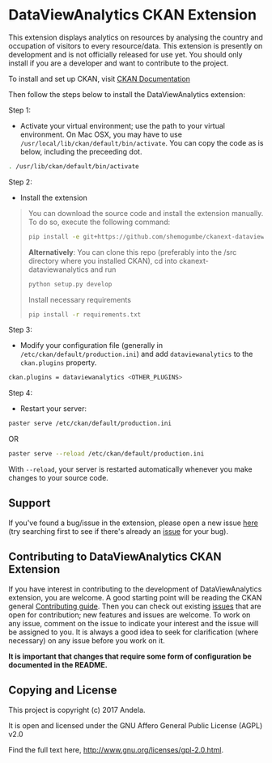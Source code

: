 DataViewAnalytics CKAN Extension
=========================

This extension displays analytics on resources by analysing the country and occupation of visitors to every resource/data.
This extension is presently on development and is not officially released for use yet. You should only install if you are a developer and want to contribute to the project.

To install and set up CKAN, visit [CKAN Documentation](http://docs.ckan.org/en/latest/maintaining/installing/index.html)

Then follow the steps below to install the DataViewAnalytics extension:

Step 1:

* Activate your virtual environment; use the path to your virtual environment. On Mac OSX, you may have to use `/usr/local/lib/ckan/default/bin/activate`. You can copy the code as is below, including the preceeding dot.

```bash
. /usr/lib/ckan/default/bin/activate
```

Step 2:

* Install the extension


>You can download the source code and install the extension manually. To do so, execute the following command:
> ```bash
> pip install -e git+https://github.com/shemogumbe/ckanext-dataviewanalytics.git#egg=ckanext-dataviewanalytics
> ```
> **Alternatively**: You can clone this repo (preferably into the /src directory where you installed CKAN), cd into ckanext-dataviewanalytics and run
>```bash
> python setup.py develop
> ```
> Install necessary requirements
>```bash
> pip install -r requirements.txt
> ```

Step 3:

* Modify your configuration file (generally in `/etc/ckan/default/production.ini`) and add `dataviewanalytics` to the `ckan.plugins` property.

```bash
ckan.plugins = dataviewanalytics <OTHER_PLUGINS>
```

Step 4:

* Restart your server:

```bash
paster serve /etc/ckan/default/production.ini
```

OR

```bash
paster serve --reload /etc/ckan/default/production.ini
```

With `--reload`, your server is restarted automatically whenever you make changes to your source code.



Support
-------

If you've found a bug/issue in the extension, please open a new issue [here](https://github.com/shemogumbe/ckanext-dataviewanalytics/issues/new) (try
searching first to see if there's already an [issue](https://github.com/shemogumbe/ckanext-dataviewanalytics/issues) for your bug).



Contributing to DataViewAnalytics CKAN Extension
---------------------------------------------

If you have interest in contributing to the development of DataViewAnalytics extension, you are welcome. A good starting point
will be reading the CKAN general [Contributing guide](http://docs.ckan.org/en/ckan-2.7.0/contributing/index.html). Then you can check out 
existing [issues](https://github.com/shemogumbe/ckanext-dataviewanalytics/issues) that are open for contribution; new features and issues are welcome.
To work on any issue, comment on the issue to indicate your interest and the issue will be assigned to you. It is always a good idea to seek
for clarification (where necessary) on any issue before you work on it.

**It is important that changes that require some form of configuration be documented in the README.**

Copying and License
--------------------

This project is copyright (c) 2017 Andela.

It is open and licensed under the GNU Affero General Public License (AGPL) v2.0

Find the full text here, http://www.gnu.org/licenses/gpl-2.0.html.
